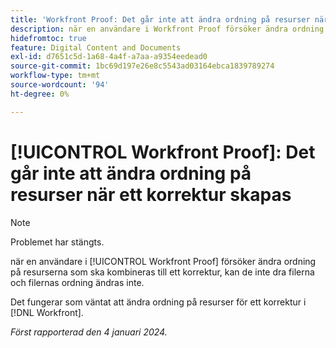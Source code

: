 ```yaml
---
title: 'Workfront Proof: Det går inte att ändra ordning på resurser när ett korrektur skapas'
description: när en användare i Workfront Proof försöker ändra ordning på de resurser som ska kombineras till ett korrektur, kan de inte dra filerna och filernas ordning ändras inte.
hidefromtoc: true
feature: Digital Content and Documents
exl-id: d7651c5d-1a68-4a4f-a7aa-a9354eedead0
source-git-commit: 1bc69d197e26e8c5543ad03164ebca1839789274
workflow-type: tm+mt
source-wordcount: '94'
ht-degree: 0%

---
```


# [!UICONTROL Workfront Proof]: Det går inte att ändra ordning på resurser när ett korrektur skapas

>[!NOTE]
>
>Problemet har stängts.

när en användare i [!UICONTROL Workfront Proof] försöker ändra ordning på resurserna som ska kombineras till ett korrektur, kan de inte dra filerna och filernas ordning ändras inte.

Det fungerar som väntat att ändra ordning på resurser för ett korrektur i [!DNL Workfront].

_Först rapporterad den 4 januari 2024._
